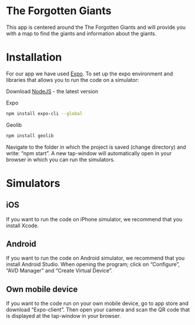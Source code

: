 # The Forgotten Giants
This app is centered around the The Forgotten Giants and will provide you with a map to find the giants and information about the giants.

# Installation
For our app we have used [Expo](https://expo.io/learn). To set up the expo environment and libraries that allows you to run the code on a simulator:

Download [NodeJS](https://nodejs.org/en/) - the latest version

Expo
```bash
npm install expo-cli --global
```

Geolib
```bash
npm install geolib
```

Navigate to the folder in which the project is saved (change directory) and write: “npm start”. A new tap-window will automatically open in your browser in which you can run the simulators.

# Simulators

## iOS
If you want to run the code on iPhone simulator, we recommend that you install Xcode.

## Android
If you want to run the code on Android simulator, we recommend that you install Android Studio. When opening the program; click on “Configure”, “AVD Manager” and “Create Virtual Device”.

## Own mobile device
If you want to the code run on your own mobile device, go to app store and download “Expo-client”. Then open your camera and scan the QR code that is displayed at the tap-window in your browser.